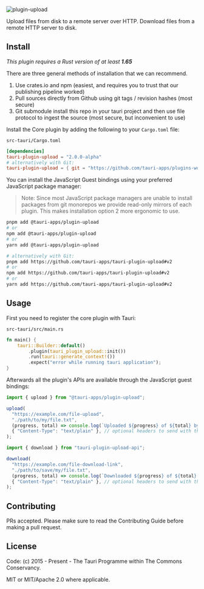 ![plugin-upload](banner.png)

Upload files from disk to a remote server over HTTP.
Download files from a remote HTTP server to disk.

## Install

_This plugin requires a Rust version of at least **1.65**_

There are three general methods of installation that we can recommend.

1. Use crates.io and npm (easiest, and requires you to trust that our publishing pipeline worked)
2. Pull sources directly from Github using git tags / revision hashes (most secure)
3. Git submodule install this repo in your tauri project and then use file protocol to ingest the source (most secure, but inconvenient to use)

Install the Core plugin by adding the following to your `Cargo.toml` file:

`src-tauri/Cargo.toml`

```toml
[dependencies]
tauri-plugin-upload = "2.0.0-alpha"
# alternatively with Git:
tauri-plugin-upload = { git = "https://github.com/tauri-apps/plugins-workspace", branch = "v2" }
```

You can install the JavaScript Guest bindings using your preferred JavaScript package manager:

> Note: Since most JavaScript package managers are unable to install packages from git monorepos we provide read-only mirrors of each plugin. This makes installation option 2 more ergonomic to use.

```sh
pnpm add @tauri-apps/plugin-upload
# or
npm add @tauri-apps/plugin-upload
# or
yarn add @tauri-apps/plugin-upload

# alternatively with Git:
pnpm add https://github.com/tauri-apps/tauri-plugin-upload#v2
# or
npm add https://github.com/tauri-apps/tauri-plugin-upload#v2
# or
yarn add https://github.com/tauri-apps/tauri-plugin-upload#v2
```

## Usage

First you need to register the core plugin with Tauri:

`src-tauri/src/main.rs`

```rust
fn main() {
    tauri::Builder::default()
        .plugin(tauri_plugin_upload::init())
        .run(tauri::generate_context!())
        .expect("error while running tauri application");
}
```

Afterwards all the plugin's APIs are available through the JavaScript guest bindings:

```javascript
import { upload } from "@tauri-apps/plugin-upload";

upload(
  "https://example.com/file-upload",
  "./path/to/my/file.txt",
  (progress, total) => console.log(`Uploaded ${progress} of ${total} bytes`), // a callback that will be called with the upload progress
  { "Content-Type": "text/plain" }, // optional headers to send with the request
);
```

```javascript
import { download } from "tauri-plugin-upload-api";

download(
  "https://example.com/file-download-link",
  "./path/to/save/my/file.txt",
  (progress, total) => console.log(`Downloaded ${progress} of ${total} bytes`), // a callback that will be called with the download progress
  { "Content-Type": "text/plain" }, // optional headers to send with the request
);
```

## Contributing

PRs accepted. Please make sure to read the Contributing Guide before making a pull request.

## License

Code: (c) 2015 - Present - The Tauri Programme within The Commons Conservancy.

MIT or MIT/Apache 2.0 where applicable.
